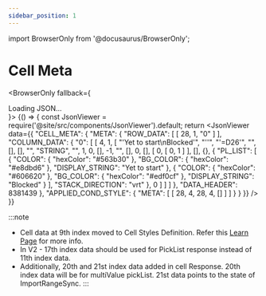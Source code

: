 ```yaml
---
sidebar_position: 1
---
```


import BrowserOnly from '@docusaurus/BrowserOnly';

# Cell Meta

<BrowserOnly fallback={<div>Loading JSON...</div>}>
{() => {
    const JsonViewer = require('@site/src/components/JsonViewer').default;
    return <JsonViewer data={{
        "CELL_META": {
        "META": {
            "ROW_DATA": [
                [
                    28,
                    1,
                    "0"
                ]
            ],
            "COLUMN_DATA": {
                "0": [
                    [
                        4,
                        1,
                        [
                            "'Yet to start\nBlocked'",
                            "''",
                            "'=D26'",
                            "",
                            [],
                            [],
                            "",
                            "STRING",
                            "",
                            1,
                            0,
                            [],
                            -1,
                            "",
                            [],
                            0,
                            [],
                            [
                                0,
                                [
                                    0,
                                    1
                                ]
                            ],
                            [],
                            {},
                            {
                                "PL_LIST": [
                                    {
                                        "COLOR": {
                                            "hexColor": "#563b30"
                                        },
                                        "BG_COLOR": {
                                            "hexColor": "#e8dbd6"
                                        },
                                        "DISPLAY_STRING": "Yet to start"
                                    },
                                    {
                                        "COLOR": {
                                            "hexColor": "#606620"
                                        },
                                        "BG_COLOR": {
                                            "hexColor": "#edf0cf"
                                        },
                                        "DISPLAY_STRING": "Blocked"
                                    }
                                ],
                                "STACK_DIRECTION": "vrt"
                            },
                            0
                        ]
                    ]
                ]
            },
            "DATA_HEADER": 8381439
        },
        "APPLIED_COND_STYLE": {
            "META": [
                [
                    28,
                    4,
                    28,
                    4,
                    []
                ]
            ]
        }
    }
    }} />
    }}
</BrowserOnly>
<br/>

:::note
- Cell data at 9th index moved to Cell Styles Definition. Refer this [Learn Page](https://learn.zoho.com/portal/zohocorp/knowledge/manual/response-versioning/article/v2-response) for more info.
- In V2 - 17th index data should be used for PickList response instead of 11th index data.
- Additionally, 20th and 21st index data added in cell Response. 20th index data will be for multiValue pickList. 21st data points to the state of ImportRangeSync.
:::
